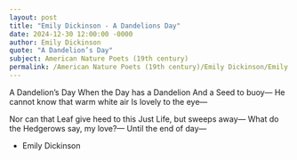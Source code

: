 ```yaml
---
layout: post
title: "Emily Dickinson - A Dandelions Day"
date: 2024-12-30 12:00:00 -0000
author: Emily Dickinson
quote: "A Dandelion’s Day"
subject: American Nature Poets (19th century)
permalink: /American Nature Poets (19th century)/Emily Dickinson/Emily Dickinson - A Dandelions Day
---
```


A Dandelion’s Day
When the Day has a Dandelion 
And a Seed to buoy—
He cannot know that warm white air
Is lovely to the eye—

Nor can that Leaf give heed to this
Just Life, but sweeps away—
What do the Hedgerows say, my love?—
Until the end of day—

- Emily Dickinson

